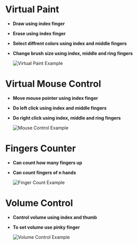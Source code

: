# Virtual Paint
- **Draw using index finger**
- **Erase using index finger**
- **Select diffrent colors using index and middle fingers**
- **Change brush size using index, middle and ring fingers**

  ![Virtual Paint Example](https://user-images.githubusercontent.com/50772162/128832121-cecd8b3d-4204-4022-a6f4-a37b2fbb490a.JPG)



# Virtual Mouse Control
- **Move mouse pointer using index finger**
- **Do left click using index and middle fingers**
- **Do right click using index, middle and ring fingers**

  ![Mouse Control Example](https://user-images.githubusercontent.com/50772162/128832626-c0a98257-9897-4f18-8bf7-df277b3b4e6a.JPG)

# Fingers Counter
- **Can count how many fingers up**
- **Can count fingers of n hands**

  ![Finger Count Example](https://user-images.githubusercontent.com/50772162/128832856-e8ac2952-7379-478d-9e9a-3bff33799723.JPG)


# Volume Control
- **Control volume using index and thumb**
- **To set volume use pinky finger**

  ![Volume Control Example](https://user-images.githubusercontent.com/50772162/128833091-0e8a5e81-8afa-4a88-897d-144640edb272.JPG)
